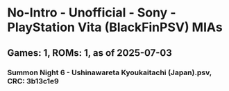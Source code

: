 # No-Intro - Unofficial - Sony - PlayStation Vita (BlackFinPSV) MIAs
## Games: 1, ROMs: 1, as of 2025-07-03

### Summon Night 6 - Ushinawareta Kyoukaitachi (Japan).psv, CRC: 3b13c1e9
